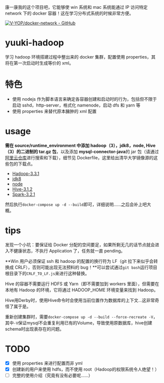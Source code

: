 康一康我的这个项目吧，它能够使 win 系统和 mac 系统能通过 IP 访问特定 network 下的 docker 容器！这在学习分布式系统的时候非常方便。

[![V-YOP/docker-network - GitHub](https://gh-card.dev/repos/V-YOP/docker-network.svg)](https://github.com/V-YOP/docker-network)

# yuuki-hadoop

学习 hadoop 环境搭建过程中整出来的 docker 集群，配置使用 properties，其将在第一次启动时生成等价的 xml。

# 特色

- 使用 nodejs 作为脚本语言来确定各容器创建和启动时的行为，包括但不限于启动 sshd，http-server，格式化 namenode，启动 dfs 和 yarn 等
- 使用 properties 来替代原本臃肿的 xml 配置

# usage

**需在 source/runtime_environment 中添加 hadoop（3），jdk8，node, Hive（3）的二进制的 tar.gz 包**，以及添加 **mysql-connector-java**的 jar 包（请通过[阿里云仓库](https://developer.aliyun.com/mvn/search)进行搜索和下载），细节见 Dockerfile，这里给出清华大学镜像源的这些包的下载点。
 
- [Hadoop-3.3.1](https://mirrors.tuna.tsinghua.edu.cn/apache/hadoop/common/hadoop-3.3.1/hadoop-3.3.1.tar.gz)
- [jdk8](https://mirrors.tuna.tsinghua.edu.cn/AdoptOpenJDK/8/jdk/x64/linux/OpenJDK8U-jdk_x64_linux_hotspot_8u322b06.tar.gz)
- [node](https://mirrors.tuna.tsinghua.edu.cn/nodejs-release/v17.5.0/node-v17.5.0-linux-x64.tar.gz)
- [Hive-3.1.2](https://mirrors.tuna.tsinghua.edu.cn/apache/hive/hive-3.1.2/apache-hive-3.1.2-bin.tar.gz)
- [Spark-3.2.1](https://mirrors.tuna.tsinghua.edu.cn/apache/spark/spark-3.2.1/spark-3.2.1-bin-hadoop3.2-scala2.13.tgz)

然后执行`docker-compose up -d --build`即可，详细说明……之后会补上吧大概。

# tips

发现一个小坑：要保证给 Docker 分配的空间要足，如果所剩无几的话节点就会进入不健康状态，不执行 Application 了，任务就一直 pending。

**Win 用户必须保证 ssh 和 hadoop 的配置的换行符为 LF（git 拉下来似乎会转换成 CRLF），否则可能出现无法预料的 bug！**可以尝试通过`git bash`运行项目根目录下的`CRLF_TO_LF.js`来进行这种替换。

Hive 的容器不需要运行 HDFS 或 Yarn（即不需要加到 workers 里面），但需要在本地有 Hadoop 的环境，它将通过 HADOOP_HOME 环境变量来找到 Hadoop。

Hive用Derby时，使用Hive命令时会使用当前位置作为数据库的上下文…这非常奇怪了属于是。

重新创建集群时，需要`docker-compose up -d --build --force-recreate -V`，其中`-V`保证mysql不会重复利用已有的Volume，导致使用原数据库，hive创建schema时出现表存在的问题。

# TODO

- [x] 使用 properties 来进行配置而非 yml
- [x] 创建新的用户来使用 hdfs，而不使用 root（Hadoop的权限系统令人绝望！） 
- [ ] 完整的使用介绍（究竟有没有必要呢……）